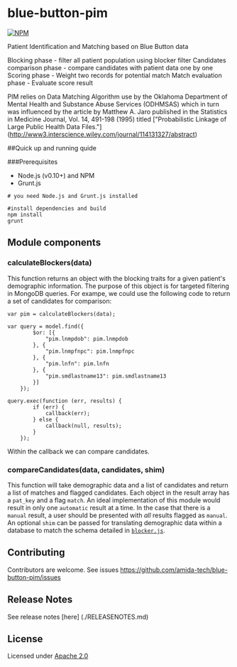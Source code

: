 blue-button-pim
===============
[![NPM][npm-image]][npm-url]

Patient Identification and Matching based on Blue Button data

Blocking phase - filter all patient population using blocker filter
Candidates comparison phase - compare candidates with patient data one by one
Scoring phase - Weight two records for potential match
Match evaluation phase - Evaluate score result

PIM relies on  Data Matching Algorithm use by the Oklahoma Department of Mental Health and Substance Abuse Services (ODHMSAS) which in turn was influenced by the article by Matthew A. Jaro published in the Statistics in Medicine Journal, Vol. 14, 491-198 (1995) titled ["Probabilistic Linkage of Large Public Health Data Files."] (http://www3.interscience.wiley.com/journal/114131327/abstract)


##Quick up and running quide

###Prerequisites

- Node.js (v0.10+) and NPM
- Grunt.js

```
# you need Node.js and Grunt.js installed

#install dependencies and build
npm install
grunt

```

## Module components

### calculateBlockers(data)
This function returns an object with the blocking traits for a given patient's demographic information.
The purpose of this object is for targeted filtering in MongoDB queries. For exampe, we could use the following
code to return a set of candidates for comparison:
```
var pim = calculateBlockers(data);

var query = model.find({
        $or: [{
            "pim.lnmpdob": pim.lnmpdob
        }, {
            "pim.lnmpfnpc": pim.lnmpfnpc
        }, {
            "pim.lnfn": pim.lnfn
        }, {
            "pim.smdlastname13": pim.smdlastname13
        }]
    });

query.exec(function (err, results) {
        if (err) {
            callback(err);
        } else {
            callback(null, results);
        }
    });
```
Within the callback we can compare candidates.

### compareCandidates(data, candidates, shim)
This function will take demographic data and a list of candidates and return a list of matches and flagged candidates.
Each object in the result array has a `pat_key` and a flag `match`. An ideal implementation of this module would result in
only one `automatic` result at a time. In the case that there is a `manual` result, a user should be presented with 
_all_ results flagged as `manual`. An optional `shim` can be passed for translating demographic data within a database
to match the schema detailed in [`blocker.js`](lib/blocker.js).

## Contributing

Contributors are welcome. See issues https://github.com/amida-tech/blue-button-pim/issues

## Release Notes

See release notes [here] (./RELEASENOTES.md)

## License

Licensed under [Apache 2.0](./LICENSE)


[npm-image]: https://nodei.co/npm/blue-button-pim.png?compact=true
[npm-url]: https://nodei.co/npm/blue-button-pim
